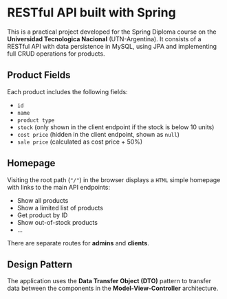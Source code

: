 # RESTful API built with Spring

This is a practical project developed for the Spring Diploma course on the **Universidad Tecnologica Nacional** (UTN-Argentina). It consists of a RESTful API with data persistence in MySQL, using JPA and implementing full CRUD operations for products.

## Product Fields

Each product includes the following fields:

- `id`
- `name`
- `product type`
- `stock` (only shown in the client endpoint if the stock is below 10 units)
- `cost price` (hidden in the client endpoint, shown as `null`)
- `sale price` (calculated as cost price + 50%)

## Homepage

Visiting the root path (`"/"`) in the browser displays a `HTML` simple homepage with links to the main API endpoints:

- Show all products
- Show a limited list of products
- Get product by ID
- Show out-of-stock products
- ...

There are separate routes for **admins** and **clients**.

## Design Pattern

The application uses the **Data Transfer Object (DTO)** pattern to transfer data between the components in the **Model-View-Controller** architecture.